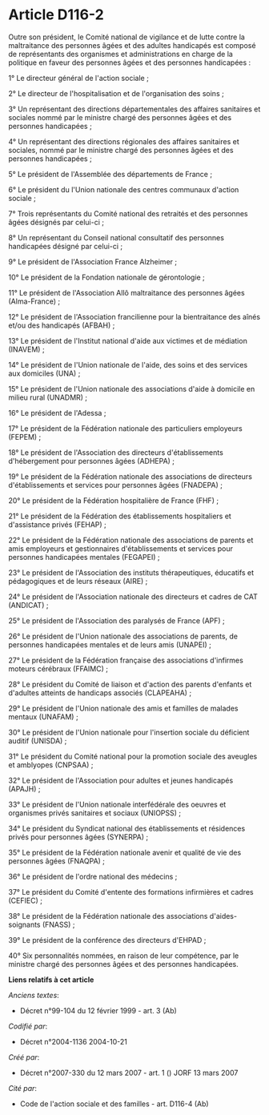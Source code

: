 # Article D116-2

Outre son président, le Comité national de vigilance et de lutte contre la maltraitance des personnes âgées et des adultes
handicapés est composé de représentants des organismes et administrations en charge de la politique en faveur des personnes
âgées et des personnes handicapées :

1° Le directeur général de l'action sociale ;

2° Le directeur de l'hospitalisation et de l'organisation des soins ;

3° Un représentant des directions départementales des affaires sanitaires et sociales nommé par le ministre chargé des
personnes âgées et des personnes handicapées ;

4° Un représentant des directions régionales des affaires sanitaires et sociales, nommé par le ministre chargé des personnes
âgées et des personnes handicapées ;

5° Le président de l'Assemblée des départements de France ;

6° Le président du l'Union nationale des centres communaux d'action sociale ;

7° Trois représentants du Comité national des retraités et des personnes âgées désignés par celui-ci ;

8° Un représentant du Conseil national consultatif des personnes handicapées désigné par celui-ci ;

9° Le président de l'Association France Alzheimer ;

10° Le président de la Fondation nationale de gérontologie ;

11° Le président de l'Association Allô maltraitance des personnes âgées (Alma-France) ;

12° Le président de l'Association francilienne pour la bientraitance des aînés et/ou des handicapés (AFBAH) ;

13° Le président de l'Institut national d'aide aux victimes et de médiation (INAVEM) ;

14° Le président de l'Union nationale de l'aide, des soins et des services aux domiciles (UNA) ;

15° Le président de l'Union nationale des associations d'aide à domicile en milieu rural (UNADMR) ;

16° Le président de l'Adessa ;

17° Le président de la Fédération nationale des particuliers employeurs (FEPEM) ;

18° Le président de l'Association des directeurs d'établissements d'hébergement pour personnes âgées (ADHEPA) ;

19° Le président de la Fédération nationale des associations de directeurs d'établissements et services pour personnes âgées
(FNADEPA) ;

20° Le président de la Fédération hospitalière de France (FHF) ;

21° Le président de la Fédération des établissements hospitaliers et d'assistance privés (FEHAP) ;

22° Le président de la Fédération nationale des associations de parents et amis employeurs et gestionnaires d'établissements
et services pour personnes handicapées mentales (FEGAPEI) ;

23° Le président de l'Association des instituts thérapeutiques, éducatifs et pédagogiques et de leurs réseaux (AIRE) ;

24° Le président de l'Association nationale des directeurs et cadres de CAT (ANDICAT) ;

25° Le président de l'Association des paralysés de France (APF) ;

26° Le président de l'Union nationale des associations de parents, de personnes handicapées mentales et de leurs amis
(UNAPEI) ;

27° Le président de la Fédération française des associations d'infirmes moteurs cérébraux (FFAIMC) ;

28° Le président du Comité de liaison et d'action des parents d'enfants et d'adultes atteints de handicaps associés
(CLAPEAHA) ;

29° Le président de l'Union nationale des amis et familles de malades mentaux (UNAFAM) ;

30° Le président de l'Union nationale pour l'insertion sociale du déficient auditif (UNISDA) ;

31° Le président du Comité national pour la promotion sociale des aveugles et amblyopes (CNPSAA) ;

32° Le président de l'Association pour adultes et jeunes handicapés (APAJH) ;

33° Le président de l'Union nationale interfédérale des oeuvres et organismes privés sanitaires et sociaux (UNIOPSS) ;

34° Le président du Syndicat national des établissements et résidences privés pour personnes âgées (SYNERPA) ;

35° Le président de la Fédération nationale avenir et qualité de vie des personnes âgées (FNAQPA) ;

36° Le président de l'ordre national des médecins ;

37° Le président du Comité d'entente des formations infirmières et cadres (CEFIEC) ;

38° Le président de la Fédération nationale des associations d'aides-soignants (FNASS) ;

39° Le président de la conférence des directeurs d'EHPAD ;

40° Six personnalités nommées, en raison de leur compétence, par le ministre chargé des personnes âgées et des personnes
handicapées.

**Liens relatifs à cet article**

_Anciens textes_:

  - Décret n°99-104 du 12 février 1999 - art. 3 (Ab)

_Codifié par_:

  - Décret n°2004-1136 2004-10-21

_Créé par_:

  - Décret n°2007-330 du 12 mars 2007 - art. 1 () JORF 13 mars 2007

_Cité par_:

  - Code de l'action sociale et des familles - art. D116-4 (Ab)
